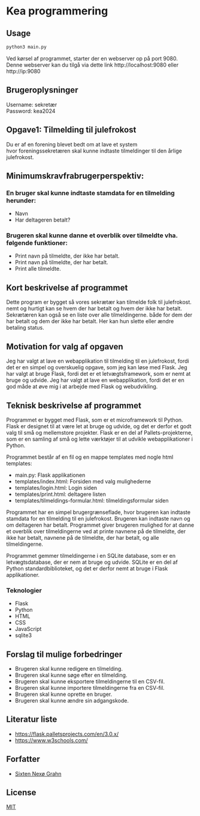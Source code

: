 # Kea programmering

## Usage

```bash
python3 main.py
```

Ved kørsel af programmet, starter der en webserver op på port 9080.\
Denne webserver kan du tilgå via dette link http://localhost:9080 eller http://ip:9080
## Brugeroplysninger
Username: sekretær\
Password: kea2024

## Opgave1: Tilmelding til julefrokost
Du er af en forening blevet bedt om at lave et system\
hvor foreningssekretæren skal kunne indtaste tilmeldinger til den årlige julefrokost.
## Minimumskravfrabrugerperspektiv:
### En bruger skal kunne indtaste stamdata for en tilmelding herunder: 
- Navn
- Har deltageren betalt? 

### Brugeren skal kunne danne et overblik over tilmeldte vha. følgende funktioner:
- Print navn på tilmeldte, der ikke har betalt.
- Print navn på tilmeldte, der har betalt.
- Print alle tilmeldte. 

## Kort beskrivelse af programmet
Dette program er bygget så vores sekrætær kan tilmelde folk til julefrokost.\
nemt og hurtigt kan se hvem der har betalt og hvem der ikke har betalt.\
Sekrætæren kan også se en liste over alle tilmeldingerne. både for dem der har betalt og dem der ikke har betalt.
Her kan hun slette eller ændre betaling status.

## Motivation for valg af opgaven
Jeg har valgt at lave en webapplikation til tilmelding til en julefrokost, fordi det er en simpel og overskuelig opgave, som jeg kan løse med Flask. Jeg har valgt at bruge Flask, fordi det er et letvægtsframework, som er nemt at bruge og udvide. Jeg har valgt at lave en webapplikation, fordi det er en god måde at øve mig i at arbejde med Flask og webudvikling.

## Teknisk beskrivelse af programmet
Programmet er bygget med Flask, som er et microframework til Python. Flask er designet til at være let at bruge og udvide, og det er derfor et godt valg til små og mellemstore projekter. Flask er en del af Pallets-projekterne, som er en samling af små og lette værktøjer til at udvikle webapplikationer i Python.

Programmet består af en fil og en mappe templates med nogle html templates:
- main.py: Flask applikationen
- templates/index.html: Forsiden med valg mulighederne
- templates/login.html: Login siden
- templates/print.html: deltagere listen
- templates/tilmeldings-formular.html: tilmeldingsformular siden

Programmet har en simpel brugergrænseflade, hvor brugeren kan indtaste stamdata for en tilmelding til en julefrokost. Brugeren kan indtaste navn og om deltageren har betalt. Programmet giver brugeren mulighed for at danne et overblik over tilmeldingerne ved at printe navnene på de tilmeldte, der ikke har betalt, navnene på de tilmeldte, der har betalt, og alle tilmeldingerne.

Programmet gemmer tilmeldingerne i en SQLite database, som er en letvægtsdatabase, der er nem at bruge og udvide. SQLite er en del af Python standardbiblioteket, og det er derfor nemt at bruge i Flask applikationer.

### Teknologier
- Flask
- Python
- HTML
- CSS
- JavaScript
- sqlite3

## Forslag til mulige forbedringer
- Brugeren skal kunne redigere en tilmelding.
- Brugeren skal kunne søge efter en tilmelding.
- Brugeren skal kunne eksportere tilmeldingerne til en CSV-fil.
- Brugeren skal kunne importere tilmeldingerne fra en CSV-fil.
- Brugeren skal kunne oprette en bruger.
- Brugeren skal kunne ændre sin adgangskode.

## Literatur liste
- https://flask.palletsprojects.com/en/3.0.x/
- https://www.w3schools.com/

## Forfatter
- [Sixten Nexø Grahn]()

## License
[MIT](https://choosealicense.com/licenses/mit/)
